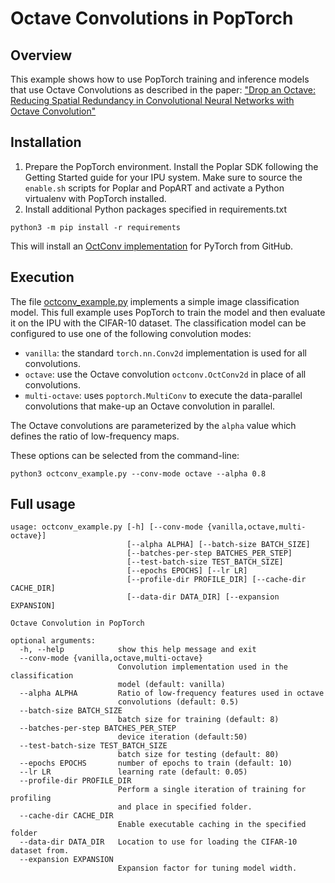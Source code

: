 <!-- Copyright (c) 2021 Graphcore Ltd. All rights reserved. -->
# Octave Convolutions in PopTorch

## Overview

This example shows how to use PopTorch training and inference models that use
Octave Convolutions as described in the paper:
["Drop an Octave: Reducing Spatial Redundancy in Convolutional Neural Networks with Octave Convolution"](https://arxiv.org/pdf/1904.05049.pdf)

## Installation

1. Prepare the PopTorch environment. Install the Poplar SDK following the
   Getting Started guide for your IPU system. Make sure to source the
   `enable.sh` scripts for Poplar and PopART and activate a Python virtualenv with PopTorch installed.
2. Install additional Python packages specified in requirements.txt
```:bash
python3 -m pip install -r requirements
```
This will install an [OctConv implementation](https://github.com/braincreators/octconv) for PyTorch from GitHub.

## Execution

The file [octconv_example.py](octconv_example.py) implements a simple image classification model.
This full example uses PopTorch to train the model and then evaluate it on the IPU with the CIFAR-10 dataset.
The classification model can be configured to use one of the following convolution modes:

* `vanilla`: the standard `torch.nn.Conv2d` implementation is used for all convolutions.
* `octave`: use the Octave convolution `octconv.OctConv2d` in place of all convolutions.
* `multi-octave`: uses `poptorch.MultiConv` to execute the data-parallel convolutions that make-up an Octave convolution in parallel.

The Octave convolutions are parameterized by the `alpha` value which defines the ratio of low-frequency maps.

These options can be selected from the command-line:
```:bash
python3 octconv_example.py --conv-mode octave --alpha 0.8
```

## Full usage

```
usage: octconv_example.py [-h] [--conv-mode {vanilla,octave,multi-octave}]
                          [--alpha ALPHA] [--batch-size BATCH_SIZE]
                          [--batches-per-step BATCHES_PER_STEP]
                          [--test-batch-size TEST_BATCH_SIZE]
                          [--epochs EPOCHS] [--lr LR]
                          [--profile-dir PROFILE_DIR] [--cache-dir CACHE_DIR]
                          [--data-dir DATA_DIR] [--expansion EXPANSION]

Octave Convolution in PopTorch

optional arguments:
  -h, --help            show this help message and exit
  --conv-mode {vanilla,octave,multi-octave}
                        Convolution implementation used in the classification
                        model (default: vanilla)
  --alpha ALPHA         Ratio of low-frequency features used in octave
                        convolutions (default: 0.5)
  --batch-size BATCH_SIZE
                        batch size for training (default: 8)
  --batches-per-step BATCHES_PER_STEP
                        device iteration (default:50)
  --test-batch-size TEST_BATCH_SIZE
                        batch size for testing (default: 80)
  --epochs EPOCHS       number of epochs to train (default: 10)
  --lr LR               learning rate (default: 0.05)
  --profile-dir PROFILE_DIR
                        Perform a single iteration of training for profiling
                        and place in specified folder.
  --cache-dir CACHE_DIR
                        Enable executable caching in the specified folder
  --data-dir DATA_DIR   Location to use for loading the CIFAR-10 dataset from.
  --expansion EXPANSION
                        Expansion factor for tuning model width.
```
